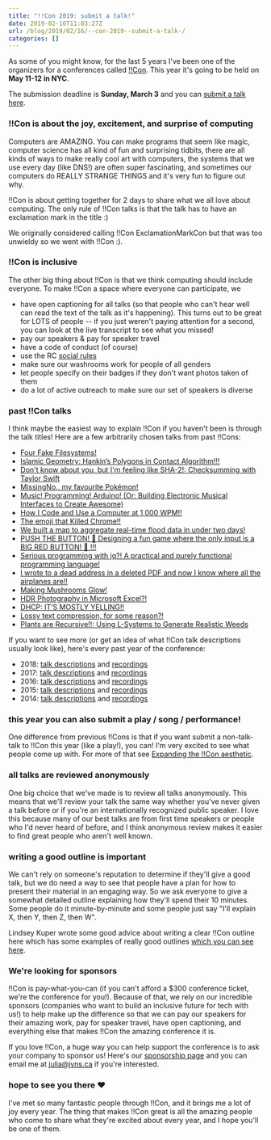 ```yaml
---
title: "!!Con 2019: submit a talk!"
date: 2019-02-16T11:03:27Z
url: /blog/2019/02/16/--con-2019--submit-a-talk-/
categories: []
---
```


As some of you might know, for the last 5 years I've been one of the organizers for a conferences
called [!!Con](http://bangbangcon.com). This year it's going to be held on **May 11-12 in NYC**.

The submission deadline is **Sunday, March 3** and you can [submit a talk here](http://bangbangcon.com/give-a-talk.html).

### !!Con is about the joy, excitement, and surprise of computing

Computers are AMAZING. You can make programs that seem like magic, computer science has all kind of
fun and surprising tidbits, there are all kinds of ways to make really cool art with computers, the
systems that we use every day (like DNS!) are often super fascinating, and sometimes our computers
do REALLY STRANGE THINGS and it's very fun to figure out why.

!!Con is about getting together for 2 days to share what we all love about computing. The only rule
of !!Con talks is that the talk has to have an exclamation mark in the title :)

We originally considered calling !!Con ExclamationMarkCon but that was too
unwieldy so we went with !!Con :). 

### !!Con is inclusive

The other big thing about !!Con is that we think computing should include everyone. To make !!Con a
space where everyone can participate, we

* have open captioning for all talks (so that people who can't hear well can read the text of the
  talk as it's happening). This turns out to be great for LOTS of people -- if you just weren't
  paying attention for a second, you can look at the live transcript to see what you missed!
* pay our speakers & pay for speaker travel
* have a code of conduct (of course)
* use the RC [social rules](https://www.recurse.com/social-rules)
* make sure our washrooms work for people of all genders
* let people specify on their badges if they don't want photos taken of them
* do a lot of active outreach to make sure our set of speakers is diverse

### past !!Con talks

I think maybe the easiest way to explain !!Con if you haven't been is through the talk titles! Here
are a few arbitrarily chosen talks from past !!Cons:

* [Four Fake Filesystems!](http://youtube.com/watch?v=pfHpDDXJQVg)
* [Islamic Geometry: Hankin’s Polygons in Contact Algorithm!!!](http://youtube.com/watch?v=ld4gpQnaziU)
* [Don't know about you, but I'm feeling like SHA-2!: Checksumming with Taylor Swift](http://youtube.com/watch?v=1QgamEwwPro)
* [MissingNo., my favourite Pokémon!](http://youtube.com/watch?v=yX7tDROZUt8)
* [Music! Programming! Arduino! (Or: Building Electronic Musical Interfaces to Create Awesome)](http://youtube.com/watch?v=67Y-wH0FJFg)
* [How I Code and Use a Computer at 1,000 WPM!!](http://youtube.com/watch?v=G1r55efei5c)
* [The emoji that Killed Chrome!!](http://youtube.com/watch?v=UE-fJjMasec)
* [We built a map to aggregate real-time flood data in under two days!](http://youtube.com/watch?v=hfatYo2J8gY)
* [PUSH THE BUTTON! 🔴 Designing a fun game where the only input is a BIG RED BUTTON! 🔴 !!!](http://youtube.com/watch?v=KqEc2Ek4GzA)
* [Serious programming with jq?! A practical and purely functional programming language!](http://youtube.com/watch?v=PS_9pyIASvQ)
* [I wrote to a dead address in a deleted PDF and now I know where all the airplanes are!!](http://youtube.com/watch?v=FhVob_sRqQk)
* [Making Mushrooms Glow!](http://youtube.com/watch?v=T75FvUDirNM)
* [HDR Photography in Microsoft Excel?!](http://youtube.com/watch?v=bkQJdaGGVM8)
* [DHCP: IT’S MOSTLY YELLING!!](http://youtube.com/watch?v=enRY9jd0IJw)
* [Lossy text compression, for some reason?!](http://youtube.com/watch?v=meovx9OqWJc)
* [Plants are Recursive!!: Using L-Systems to Generate Realistic Weeds](http://youtube.com/watch?v=0eXg4B1feOY)

If you want to see more (or get an idea of what !!Con talk descriptions usually look like), here's every past year of the conference:

* 2018: [talk descriptions](http://bangbangcon.com/2018/speakers.html) and [recordings](http://bangbangcon.com/2018/recordings.html)
* 2017: [talk descriptions](http://bangbangcon.com/2017/speakers.html) and [recordings](http://bangbangcon.com/2017/recordings.html)
* 2016: [talk descriptions](http://bangbangcon.com/2016/speakers.html) and [recordings](http://bangbangcon.com/2016/recordings.html)
* 2015: [talk descriptions](http://bangbangcon.com/2015/speakers.html) and [recordings](http://bangbangcon.com/2015/recordings.html)
* 2014: [talk descriptions](http://bangbangcon.com/2014/speakers.html) and [recordings](http://bangbangcon.com/2014/recordings.html)

### this year you can also submit a play / song / performance!

One difference from previous !!Cons is that if you want submit a non-talk-talk to !!Con this year
(like a play!), you can! I'm very excited to see what people come up with. For more of that see
[Expanding the !!Con aesthetic](https://organicdonut.com/2019/01/expanding-the-con-aesthetic/).

### all talks are reviewed anonymously

One big choice that we've made is to review all talks anonymously. This means that we'll review your
talk the same way whether you've never given a talk before or if you're an internationally
recognized public speaker. I love this because many of our best talks are from first time speakers
or people who I'd never heard of before, and I think anonymous review makes it easier to find great
people who aren't well known.

### writing a good outline is important

We can't rely on someone's reputation to determine if they'll give a good talk, but we do need a way
to see that people have a plan for how to present their material in an engaging way. So we ask
everyone to give a somewhat detailed outline explaining how they'll spend their 10 minutes. Some
people do it minute-by-minute and some people just say "I'll explain X, then Y, then Z, then W".

Lindsey Kuper wrote some good advice about writing a clear !!Con outline here which has some examples of really good outlines [which you can see here](http://composition.al/blog/2017/06/30/how-to-write-a-timeline-for-a-bangbangcon-talk-proposal/).

### We're looking for sponsors

!!Con is pay-what-you-can (if you can't afford a $300 conference ticket, we're the conference for
you!). Because of that, we rely on our incredible sponsors (companies who want to build an inclusive
future for tech with us!) to help make up the difference so that we can pay our speakers for their
amazing work, pay for speaker travel, have open captioning, and everything else that makes !!Con the
amazing conference it is.

If you love !!Con, a huge way you can help support the conference is to ask your company to sponsor
us!  Here's our [sponsorship page](http://bangbangcon.com/sponsors) and you can email me at
julia@jvns.ca if you're interested.


### hope to see you there ❤

I've met so many fantastic people through !!Con, and it brings me a lot of joy every year. The thing
that makes !!Con great is all the amazing people who come to share what they're excited about every
year, and I hope you'll be one of them.
